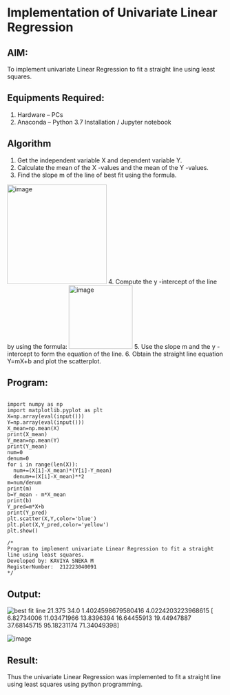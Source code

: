 # Implementation of Univariate Linear Regression
## AIM:
To implement univariate Linear Regression to fit a straight line using least squares.

## Equipments Required:
1. Hardware – PCs
2. Anaconda – Python 3.7 Installation / Jupyter notebook

## Algorithm
1. Get the independent variable X and dependent variable Y.
2. Calculate the mean of the X -values and the mean of the Y -values.
3. Find the slope m of the line of best fit using the formula. 
<img width="231" alt="image" src="https://user-images.githubusercontent.com/93026020/192078527-b3b5ee3e-992f-46c4-865b-3b7ce4ac54ad.png">
4. Compute the y -intercept of the line by using the formula:
<img width="148" alt="image" src="https://user-images.githubusercontent.com/93026020/192078545-79d70b90-7e9d-4b85-9f8b-9d7548a4c5a4.png">
5. Use the slope m and the y -intercept to form the equation of the line.
6. Obtain the straight line equation Y=mX+b and plot the scatterplot.

## Program:
```

import numpy as np
import matplotlib.pyplot as plt
X=np.array(eval(input()))
Y=np.array(eval(input()))
X_mean=np.mean(X)
print(X_mean)
Y_mean=np.mean(Y)
print(Y_mean)
num=0
denum=0
for i in range(len(X)):
  num+=(X[i]-X_mean)*(Y[i]-Y_mean)
  denum+=(X[i]-X_mean)**2
m=num/denum
print(m)
b=Y_mean - m*X_mean
print(b)
Y_pred=m*X+b
print(Y_pred)
plt.scatter(X,Y,color='blue')
plt.plot(X,Y_pred,color='yellow') 
plt.show() 

/*
Program to implement univariate Linear Regression to fit a straight line using least squares.
Developed by: KAVIYA SNEKA M
RegisterNumber:  212223040091
*/
```

## Output:
![best fit line](sam.png)
21.375
34.0
1.4024598679580416
4.0224203223968615
[ 6.82734006 11.03471966 13.8396394  16.64455913 19.44947887 37.68145715
 95.18231174 71.34049398]

 ![image](https://github.com/kaviya546/Find-the-best-fit-line-using-Least-Squares-Method/assets/150368823/8b1ee842-9700-4e4a-959f-a20d2058378b)



## Result:
Thus the univariate Linear Regression was implemented to fit a straight line using least squares using python programming.
